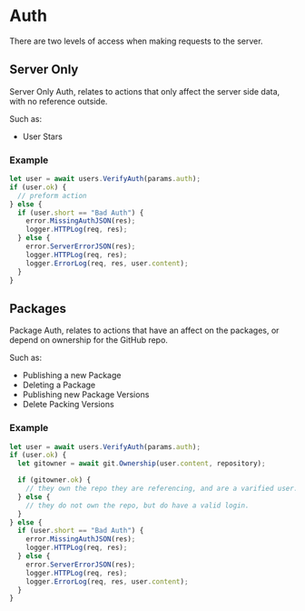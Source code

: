 # Auth

There are two levels of access when making requests to the server.

## Server Only

Server Only Auth, relates to actions that only affect the server side data, with no reference outside.

Such as:
  * User Stars

### Example

```javascript
let user = await users.VerifyAuth(params.auth);
if (user.ok) {
  // preform action
} else {
  if (user.short == "Bad Auth") {
    error.MissingAuthJSON(res);
    logger.HTTPLog(req, res);
  } else {
    error.ServerErrorJSON(res);
    logger.HTTPLog(req, res);
    logger.ErrorLog(req, res, user.content);
  }
}
```

## Packages

Package Auth, relates to actions that have an affect on the packages, or depend on ownership for the GitHub repo.

Such as:
  * Publishing a new Package
  * Deleting a Package
  * Publishing new Package Versions
  * Delete Packing Versions

### Example

```javascript
let user = await users.VerifyAuth(params.auth);
if (user.ok) {
  let gitowner = await git.Ownership(user.content, repository);

  if (gitowner.ok) {
    // they own the repo they are referencing, and are a varified user.
  } else {
    // they do not own the repo, but do have a valid login.
  }
} else {
  if (user.short == "Bad Auth") {
    error.MissingAuthJSON(res);
    logger.HTTPLog(req, res);
  } else {
    error.ServerErrorJSON(res);
    logger.HTTPLog(req, res);
    logger.ErrorLog(req, res, user.content);
  }
}
```
